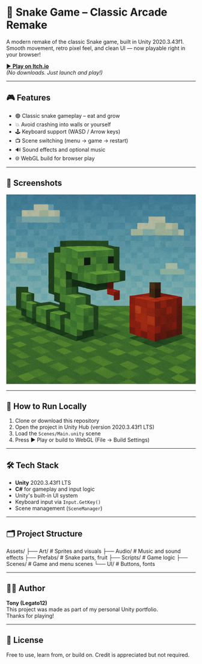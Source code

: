 # 🐍 Snake Game – Classic Arcade Remake

A modern remake of the classic Snake game, built in Unity 2020.3.43f1.  
Smooth movement, retro pixel feel, and clean UI — now playable right in your browser!

[▶️ **Play on Itch.io**](https://el-legato.itch.io/pixel-snake-dx)  
_(No downloads. Just launch and play!)_

---

## 🎮 Features

- 🟢 Classic snake gameplay – eat and grow
- 💥 Avoid crashing into walls or yourself
- 🕹️ Keyboard support (WASD / Arrow keys)
- 📺 Scene switching (menu → game → restart)
- 🔊 Sound effects and optional music
- 🌐 WebGL build for browser play

---

## 📸 Screenshots

<img src="Assets/Art/screenshot1.png" width="600" alt="Gameplay Screenshot" />

---

## 🚀 How to Run Locally

1. Clone or download this repository  
2. Open the project in Unity Hub (version 2020.3.43f1 LTS)  
3. Load the `Scenes/Main.unity` scene  
4. Press ▶️ Play or build to WebGL (File → Build Settings)

---

## 🛠️ Tech Stack

- **Unity** 2020.3.43f1 LTS
- **C#** for gameplay and input logic
- Unity's built-in UI system
- Keyboard input via `Input.GetKey()`
- Scene management (`SceneManager`)

---

## 🗂️ Project Structure

Assets/
├── Art/         # Sprites and visuals
├── Audio/       # Music and sound effects
├── Prefabs/     # Snake parts, fruit
├── Scripts/     # Game logic
├── Scenes/      # Game and menu scenes
└── UI/          # Buttons, fonts

---

## 👨‍💻 Author

**Tony (Legato12)**  
This project was made as part of my personal Unity portfolio.  
Thanks for playing!

---

## 📄 License

Free to use, learn from, or build on. Credit is appreciated but not required.
